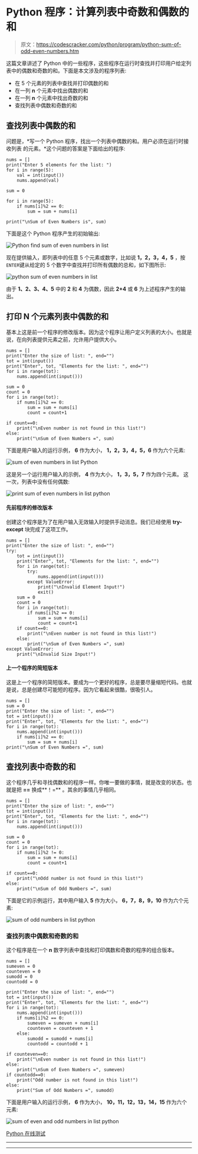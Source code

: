 # Python 程序：计算列表中奇数和偶数的和

> 原文：<https://codescracker.com/python/program/python-sum-of-odd-even-numbers.htm>

这篇文章讲述了 Python 中的一些程序，这些程序在运行时查找并打印用户给定列表中的偶数和奇数的和。下面是本文涉及的程序列表:

*   在 5 个元素的列表中查找并打印偶数的和
*   在一列 **n** 个元素中找出偶数的和
*   在一列 **n** 个元素中找出奇数的和
*   查找列表中偶数和奇数的和

## 查找列表中偶数的和

问题是，*写一个 Python 程序，找出一个列表中偶数的和。用户必须在运行时接收列表 的元素。*这个问题的答案是下面给出的程序:

```
nums = []
print("Enter 5 elements for the list: ")
for i in range(5):
    val = int(input())
    nums.append(val)

sum = 0

for i in range(5):
    if nums[i]%2 == 0:
        sum = sum + nums[i]

print("\nSum of Even Numbers is", sum)
```

下面是这个 Python 程序产生的初始输出:

![Python find sum of even numbers in list](img/f95e6e4ee35d552f7e13df3666e2403e.png)

现在提供输入，即列表中的任意 5 个元素或数字，比如说 **1，2，3，4，5** ，按 `ENTER`键从给定的 5 个数字中查找并打印所有偶数的总和，如下图所示:

![python sum of even numbers in list](img/1091429af6fa17fb09f3c61003b3b11b.png)

由于 **1、2、3、4、5** 中的 **2** 和 **4** 为偶数，因此 **2+4** 或 **6** 为上述程序产生的输出。

## 打印 N 个元素列表中偶数的和

基本上这是前一个程序的修改版本。因为这个程序让用户定义列表的大小。也就是说，在向列表提供元素之前，允许用户提供大小。

```
nums = []
print("Enter the size of list: ", end="")
tot = int(input())
print("Enter", tot, "Elements for the list: ", end="")
for i in range(tot):
    nums.append(int(input()))

sum = 0
count = 0
for i in range(tot):
    if nums[i]%2 == 0:
        sum = sum + nums[i]
        count = count+1

if count==0:
    print("\nEven number is not found in this list!")
else:
    print("\nSum of Even Numbers =", sum)
```

下面是用户输入的运行示例， **6** 作为大小， **1，2，3，4，5，6** 作为六个元素:

![sum of even numbers in list Python](img/7138172d15911ba716d44131bc8a565c.png)

这是另一个运行用户输入的示例， **4** 作为大小， **1，3，5，7** 作为四个元素。 这一次，列表中没有任何偶数:

![print sum of even numbers in list python](img/fdffe391a1d52c0ad732b50fe2afcce0.png)

#### 先前程序的修改版本

创建这个程序是为了在用户输入无效输入时提供手动消息。我们已经使用 **try-except** 块完成了这项工作。

```
nums = []
print("Enter the size of list: ", end="")
try:
    tot = int(input())
    print("Enter", tot, "Elements for the list: ", end="")
    for i in range(tot):
        try:
            nums.append(int(input()))
        except ValueError:
            print("\nInvalid Element Input!")
            exit()
    sum = 0
    count = 0
    for i in range(tot):
        if nums[i]%2 == 0:
            sum = sum + nums[i]
            count = count+1
    if count==0:
        print("\nEven number is not found in this list!")
    else:
        print("\nSum of Even Numbers =", sum)
except ValueError:
    print("\nInvalid Size Input!")
```

#### 上一个程序的简短版本

这是上一个程序的简短版本。要成为一个更好的程序，总是要尽量缩短代码。也就是说，总是创建尽可能短的程序。因为它看起来很酷，很吸引人。

```
nums = []
sum = 0
print("Enter the size of list: ", end="")
tot = int(input())
print("Enter", tot, "Elements for the list: ", end="")
for i in range(tot):
    nums.append(int(input()))
    if nums[i]%2 == 0:
        sum = sum + nums[i]
print("\nSum of Even Numbers =", sum)
```

## 查找列表中奇数的和

这个程序几乎和寻找偶数和的程序一样。你唯一要做的事情，就是改变的状态。也就是把 **==** 换成**！=** 。其余的事情几乎相同。

```
nums = []
print("Enter the size of list: ", end="")
tot = int(input())
print("Enter", tot, "Elements for the list: ", end="")
for i in range(tot):
    nums.append(int(input()))

sum = 0
count = 0
for i in range(tot):
    if nums[i]%2 != 0:
        sum = sum + nums[i]
        count = count+1

if count==0:
    print("\nOdd number is not found in this list!")
else:
    print("\nSum of Odd Numbers =", sum)
```

下面是它的示例运行，其中用户输入 **5** 作为大小， **6，7，8，9，10** 作为六个元素:

![sum of odd numbers in list python](img/0a4bb935c15171ba288a49df9c7466ba.png)

### 查找列表中偶数和奇数的和

这个程序是在一个 **n** 数字列表中查找和打印偶数和奇数的程序的组合版本。

```
nums = []
sumeven = 0
counteven = 0
sumodd = 0
countodd = 0

print("Enter the size of list: ", end="")
tot = int(input())
print("Enter", tot, "Elements for the list: ", end="")
for i in range(tot):
    nums.append(int(input()))
    if nums[i]%2 == 0:
        sumeven = sumeven + nums[i]
        counteven = counteven + 1
    else:
        sumodd = sumodd + nums[i]
        countodd = countodd + 1

if counteven==0:
    print("\nEven number is not found in this list!")
else:
    print("\nSum of Even Numbers =", sumeven)
if countodd==0:
    print("Odd number is not found in this list!")
else:
    print("Sum of Odd Numbers =", sumodd)
```

下面是用户输入的运行示例， **6** 作为大小， **10，11，12，13，14，15** 作为六个元素:

![sum of even and odd numbers in list python](img/e362da9390271d6e73251ed6c1c2ccc3.png)

[Python 在线测试](/exam/showtest.php?subid=10)

* * *

* * *